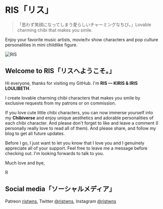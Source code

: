 # RIS「リス」
>「思わず笑顔になってしまう愛らしいチャーミングなちび。」Lovable charming chibi that makes you smile. 

Enjoy your favorite music artists, movie/tv show characters and pop culture personalities in mini childlike figure.

![RIS](https://pbs.twimg.com/media/Fef5dLCaAAAItKF?format=jpg&name=large)

## Welcome to RIS「リスへようこそ。」

Hi everyone, thanks for visiting my GitHub. I'm **RIS — KIRIS & IRIS LOULIBETH**.

I create lovable charming chibi characters that makes you smile by exclusive requests from my patrons or on commission.

If you love cute little chibi characters, you can now immerse yourself into my **Chibiverse** and enjoy unique aesthetics and adorable personalities of each chibi character. And please don't forget to like and leave a  comment (I personally really love to read all of them). And please share, and follow my blog to get all future updates.

Before I go, I just want to let you know that I love you and I genuinely appreciate all of your support. Feel free to leave me a message before checking out. I'm looking forwards to talk to you.

Much love and bye,

R

## Social media「ソーシャルメディア」

 Patreon [ristwns](https://patreon.com/ristwns),
 Twitter [@ristwns](https://twitter.com/ristwns),
 Instagram [@ristwns](https://www.instagram.com/ristwnsly/)
 
<!--

**ristwns/ristwns** is a ✨ _special_ ✨ repository because its `README.md` (this file) appears on your GitHub profile.

Here are some ideas to get you started:

- 🔭 I’m currently working on ...
- 🌱 I’m currently learning ...
- 👯 I’m looking to collaborate on ...
- 🤔 I’m looking for help with ...
- 💬 Ask me about ...
- 📫 How to reach me: ...
- 😄 Pronouns: ...
- ⚡ Fun fact: ...

<br/> 

![RIS](https://pbs.twimg.com/media/Fef3NQBagAAmc_J?format=jpg&name=large)

update readme.md

-->
